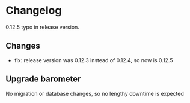 # Changelog

0.12.5 typo in release version.

## Changes

- fix: release version was 0.12.3 instead of 0.12.4, so now is 0.12.5

## Upgrade barometer

No migration or database changes, so no lengthy downtime is expected